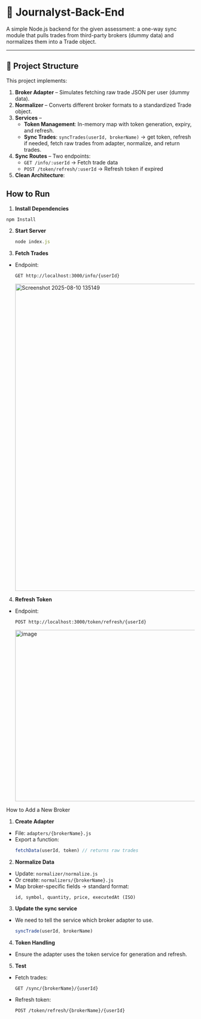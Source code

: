 # 📌 Journalyst-Back-End

A simple Node.js backend for the given assessment: a one-way sync module that pulls trades from third-party brokers (dummy data) and normalizes them into a Trade object.

---

## 📂 Project Structure

This project implements:

1. **Broker Adapter** – Simulates fetching raw trade JSON per user (dummy data).  
2. **Normalizer** – Converts different broker formats to a standardized Trade object.  
3. **Services** –  
   - **Token Management**: In-memory map with token generation, expiry, and refresh.  
   - **Sync Trades**: `syncTrades(userId, brokerName)` → get token, refresh if needed, fetch raw trades from adapter, normalize, and return trades.  
4. **Sync Routes** – Two endpoints:  
   - `GET /info/:userId` → Fetch trade data  
   - `POST /token/refresh/:userId` → Refresh token if expired  
5. **Clean Architecture**:

## How to Run ##

1. **Install Dependencies**  
  ```js
  npm Install
  ```


2. **Start Server**
   ```js
   node index.js
   ```

3. **Fetch Trades**  
- Endpoint:  
  ```
  GET http://localhost:3000/info/{userId}
  ```

   <img width="1367" height="819" alt="Screenshot 2025-08-10 135149" src="https://github.com/user-attachments/assets/4408d9f5-b1ce-4ef0-a617-5868aae2f34d" />

4. **Refresh Token**  
- Endpoint:  
  ```
  POST http://localhost:3000/token/refresh/{userId}
  ```  

   <img width="1368" height="457" alt="image" src="https://github.com/user-attachments/assets/0d7808b5-b38b-4048-9b42-780c31aed8b7" />

How to Add a New Broker

1. **Create Adapter**  
- File: `adapters/{brokerName}.js`  
- Export a function:
  ```js
  fetchData(userId, token) // returns raw trades
  ```

2. **Normalize Data**  
- Update: `normalizer/normalize.js`  
- Or create: `normalizers/{brokerName}.js`  
- Map broker-specific fields → standard format:
  ```
  id, symbol, quantity, price, executedAt (ISO)
  ```

3. **Update the sync service**  
- We need to tell the service which broker adapter to use.
  ```js
  syncTrade(userId, brokerName)
  ```

4. **Token Handling**  
- Ensure the adapter uses the token service for generation and refresh.

5. **Test**  
- Fetch trades:
  ```
  GET /sync/{brokerName}/{userId}
  ```
- Refresh token:
  ```
  POST /token/refresh/{brokerName}/{userId}
  ```


